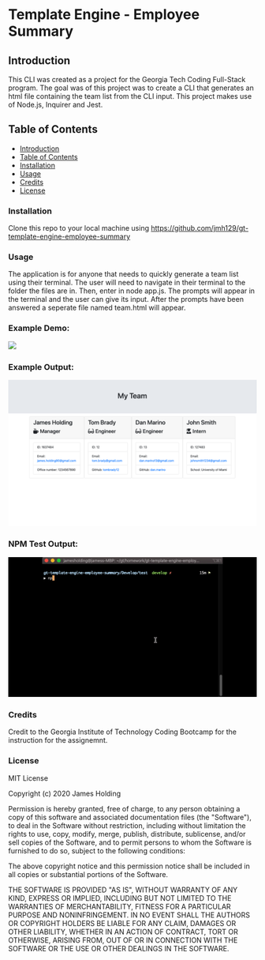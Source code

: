 # Template Engine - Employee Summary
## Introduction
This CLI was created as a project for the Georgia Tech Coding Full-Stack program. The goal was of this project was to create a CLI that generates an html file containing the team list from the CLI input. This project makes use of Node.js, Inquirer and Jest. 

## Table of Contents
- [Introduction](#Introduction)
- [Table of Contents](#table-of-contents)
- [Installation](#installation)
- [Usage](#usage)
- [Credits](#credits)
- [License](#license)

### Installation
Clone this repo to your local machine using https://github.com/jmh129/gt-template-engine-employee-summary

### Usage
The application is for anyone that needs to quickly generate a team list using their terminal. The user will need to navigate in their terminal to the folder the files are in. Then, enter in node app.js. The prompts will appear in the terminal and the user can give its input. After the prompts have been answered a seperate file named team.html will appear. 

### Example Demo:

![](Develop/Images/Using-CLI.gif)

### Example Output: 
![Alt Text](https://github.com/jmh129/gt-template-engine-employee-summary/blob/master/Develop/Images/Output-example.png?raw=true)

### NPM Test Output:

![](Develop/Images/NPM-test.gif)

### Credits
Credit to the Georgia Institute of Technology Coding Bootcamp for the instruction for the assignemnt. 

### License

MIT License

Copyright (c) 2020 James Holding

Permission is hereby granted, free of charge, to any person obtaining a copy
of this software and associated documentation files (the "Software"), to deal
in the Software without restriction, including without limitation the rights
to use, copy, modify, merge, publish, distribute, sublicense, and/or sell
copies of the Software, and to permit persons to whom the Software is
furnished to do so, subject to the following conditions:

The above copyright notice and this permission notice shall be included in all
copies or substantial portions of the Software.

THE SOFTWARE IS PROVIDED "AS IS", WITHOUT WARRANTY OF ANY KIND, EXPRESS OR
IMPLIED, INCLUDING BUT NOT LIMITED TO THE WARRANTIES OF MERCHANTABILITY,
FITNESS FOR A PARTICULAR PURPOSE AND NONINFRINGEMENT. IN NO EVENT SHALL THE
AUTHORS OR COPYRIGHT HOLDERS BE LIABLE FOR ANY CLAIM, DAMAGES OR OTHER
LIABILITY, WHETHER IN AN ACTION OF CONTRACT, TORT OR OTHERWISE, ARISING FROM,
OUT OF OR IN CONNECTION WITH THE SOFTWARE OR THE USE OR OTHER DEALINGS IN THE
SOFTWARE.